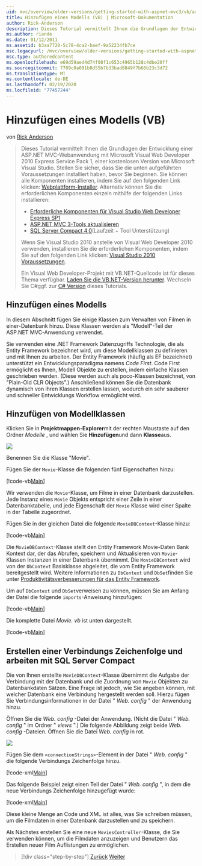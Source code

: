```yaml
---
uid: mvc/overview/older-versions/getting-started-with-aspnet-mvc3/vb/adding-a-model
title: Hinzufügen eines Modells (VB) | Microsoft-Dokumentation
author: Rick-Anderson
description: Dieses Tutorial vermittelt Ihnen die Grundlagen der Entwicklung einer ASP.NET MVC-Webanwendung mithilfe von Microsoft Visual Web Developer 2010 Express Service Pack 1.
ms.author: riande
ms.date: 01/12/2011
ms.assetid: b3aa7720-5c78-4ca2-baef-9a52234fb7ce
msc.legacyurl: /mvc/overview/older-versions/getting-started-with-aspnet-mvc3/vb/adding-a-model
msc.type: authoredcontent
ms.openlocfilehash: e69d59aed4d74f08f1c653c4965b128c4dbe20ff
ms.sourcegitcommit: 7709c0a091b8d55b7b33bad8849f7b66b23c3d72
ms.translationtype: MT
ms.contentlocale: de-DE
ms.lasthandoff: 02/19/2020
ms.locfileid: "77457244"
---
```

# <a name="adding-a-model-vb"></a>Hinzufügen eines Modells (VB)

von [Rick Anderson](https://twitter.com/RickAndMSFT)

> Dieses Tutorial vermittelt Ihnen die Grundlagen der Entwicklung einer ASP.NET MVC-Webanwendung mit Microsoft Visual Web Developer 2010 Express Service Pack 1, einer kostenlosen Version von Microsoft Visual Studio. Stellen Sie sicher, dass Sie die unten aufgeführten Voraussetzungen installiert haben, bevor Sie beginnen. Sie können alle Komponenten installieren, indem Sie auf den folgenden Link klicken: [Webplattform-Installer](https://www.microsoft.com/web/gallery/install.aspx?appid=VWD2010SP1Pack). Alternativ können Sie die erforderlichen Komponenten einzeln mithilfe der folgenden Links installieren:
> 
> - [Erforderliche Komponenten für Visual Studio Web Developer Express SP1](https://www.microsoft.com/web/gallery/install.aspx?appid=VWD2010SP1Pack)
> - [ASP.NET MVC 3-Tools aktualisieren](https://www.microsoft.com/web/gallery/install.aspx?appsxml=&amp;appid=MVC3)
> - [SQL Server Compact 4,0](https://www.microsoft.com/web/gallery/install.aspx?appid=SQLCE;SQLCEVSTools_4_0)(Laufzeit + Tool Unterstützung)
> 
> Wenn Sie Visual Studio 2010 anstelle von Visual Web Developer 2010 verwenden, installieren Sie die erforderlichen Komponenten, indem Sie auf den folgenden Link klicken: [Visual Studio 2010 Voraussetzungen](https://www.microsoft.com/web/gallery/install.aspx?appsxml=&amp;appid=VS2010SP1Pack).
> 
> Ein Visual Web Developer-Projekt mit VB.NET-Quellcode ist für dieses Thema verfügbar. [Laden Sie die VB.NET-Version herunter](https://code.msdn.microsoft.com/Introduction-to-MVC-3-10d1b098). Wechseln Sie C#ggf. zur [ C# Version](../cs/adding-a-model.md) dieses Tutorials.

## <a name="adding-a-model"></a>Hinzufügen eines Modells

In diesem Abschnitt fügen Sie einige Klassen zum Verwalten von Filmen in einer-Datenbank hinzu. Diese Klassen werden als "Modell"-Teil der ASP.NET MVC-Anwendung verwendet.

Sie verwenden eine .NET Framework Datenzugriffs Technologie, die als Entity Framework bezeichnet wird, um diese Modellklassen zu definieren und mit Ihnen zu arbeiten. Der Entity Framework (häufig als EF bezeichnet) unterstützt ein Entwicklungsparadigma namens *Code First*. Code First ermöglicht es Ihnen, Modell Objekte zu erstellen, indem einfache Klassen geschrieben werden. (Diese werden auch als poco-Klassen bezeichnet, von "Plain-Old CLR Objects".) Anschließend können Sie die Datenbank dynamisch von ihren Klassen erstellen lassen, wodurch ein sehr sauberer und schneller Entwicklungs Workflow ermöglicht wird.

## <a name="adding-model-classes"></a>Hinzufügen von Modellklassen

Klicken Sie in **Projektmappen-Explorer**mit der rechten Maustaste auf den Ordner *Modelle* , und wählen Sie **Hinzufügen**und dann **Klasse**aus.

![](adding-a-model/_static/image1.png)

Benennen Sie die Klasse "Movie".

Fügen Sie der `Movie`-Klasse die folgenden fünf Eigenschaften hinzu:

[!code-vb[Main](adding-a-model/samples/sample1.vb)]

Wir verwenden die `Movie`-Klasse, um Filme in einer Datenbank darzustellen. Jede Instanz eines `Movie` Objekts entspricht einer Zeile in einer Datenbanktabelle, und jede Eigenschaft der `Movie` Klasse wird einer Spalte in der Tabelle zugeordnet.

Fügen Sie in der gleichen Datei die folgende `MovieDBContext`-Klasse hinzu:

[!code-vb[Main](adding-a-model/samples/sample2.vb)]

Die `MovieDBContext`-Klasse stellt den Entity Framework Movie-Daten Bank Kontext dar, der das Abrufen, speichern und Aktualisieren von `Movie`-Klassen Instanzen in einer Datenbank übernimmt. Die `MovieDBContext` wird von der `DbContext` Basisklasse abgeleitet, die vom Entity Framework bereitgestellt wird. Weitere Informationen zu `DbContext` und `DbSet`finden Sie unter [Produktivitätsverbesserungen für das Entity Framework](https://blogs.msdn.com/b/efdesign/archive/2010/06/21/productivity-improvements-for-the-entity-framework.aspx?wa=wsignin1.0).

Um auf `DbContext` und `DbSet`verweisen zu können, müssen Sie am Anfang der Datei die folgende `imports`-Anweisung hinzufügen:

[!code-vb[Main](adding-a-model/samples/sample3.vb)]

Die komplette Datei *Movie. vb* ist unten dargestellt.

[!code-vb[Main](adding-a-model/samples/sample4.vb)]

## <a name="creating-a-connection-string-and-working-with-sql-server-compact"></a>Erstellen einer Verbindungs Zeichenfolge und arbeiten mit SQL Server Compact

Die von Ihnen erstellte `MovieDBContext`-Klasse übernimmt die Aufgabe der Verbindung mit der Datenbank und die Zuordnung von `Movie` Objekten zu Datenbankdaten Sätzen. Eine Frage ist jedoch, wie Sie angeben können, mit welcher Datenbank eine Verbindung hergestellt werden soll. Hierzu fügen Sie Verbindungsinformationen in der Datei " *Web. config* " der Anwendung hinzu.

Öffnen Sie die *Web. config* -Datei der Anwendung. (Nicht die Datei " *Web. config* " im Ordner " *views* ".) Die folgende Abbildung zeigt beide *Web. config* -Dateien. Öffnen Sie die Datei *Web. config* in rot.

![](adding-a-model/_static/image2.png)

Fügen Sie dem `<connectionStrings>`-Element in der Datei " *Web. config* " die folgende Verbindungs Zeichenfolge hinzu.

[!code-xml[Main](adding-a-model/samples/sample5.xml)]

Das folgende Beispiel zeigt einen Teil der Datei " *Web. config* ", in dem die neue Verbindungs Zeichenfolge hinzugefügt wurde:

[!code-xml[Main](adding-a-model/samples/sample6.xml)]

Diese kleine Menge an Code und XML ist alles, was Sie schreiben müssen, um die Filmdaten in einer Datenbank darzustellen und zu speichern.

Als Nächstes erstellen Sie eine neue `MoviesController`-Klasse, die Sie verwenden können, um die Filmdaten anzuzeigen und Benutzern das Erstellen neuer Film Auflistungen zu ermöglichen.

> [!div class="step-by-step"]
> [Zurück](adding-a-view.md)
> [Weiter](accessing-your-models-data-from-a-controller.md)
